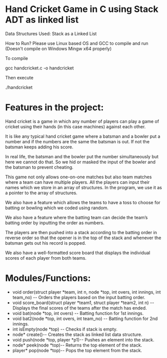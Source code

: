 # Hand Cricket Game in C using Stack ADT as linked list

   
Data Structures Used: Stack as a Linked List

How to Run? 
Please use Linux based OS and GCC to compile and run  (Doesn't compile on Windows Mingw x64 properly)

To compile

gcc handcricket.c -o handcricket

Then execute 

./handcricket


# Features in the project:

Hand cricket is a game in which any number of players can play a game of cricket using their hands (in this case machines) against each other.
 
It is like any typical hand cricket game where a batsman and a bowler put a number and if the numbers are the same the batsman is out. If not the batsman keeps adding his score.

In real life, the batsman and the bowler put the number simultaneously but here we cannot do that. So we hid or masked the input of the bowler and the batsman to prevent cheating.

This game not only allows one-on-one matches but also team matches where a team can have multiple players. All the players can input their names which we store in an array of structures. In the program, we use it as a pointer to the array of structures.

We also have a feature which allows the teams to have a toss to choose for batting or bowling which we coded using random.

We also have a feature where the batting team can decide the team’s batting order by inputting the order as numbers.

The players are then pushed into a stack according to the batting order in reverse order so that the opener is in the top of the stack and whenever the batsman gets out his record is popped.
 
We also have a well-formatted score board that displays the individual scores of each player from both teams.


# Modules/Functions:

<ul>
<li>void order(struct player *team, int n, node *top, int overs, int innings, int team_no) -- Orders the players based on the input batting order.</li>

<li>void score_board(struct player *team1, struct player *team2, int n) --
Displays the final scores of the teams after the match has ended.</li>

<li>void bat(node *top, int overs) -- Batting function for 1st innings.</li>

<li>void bat2(node *top, int overs, int team_no) -- Batting function for 2nd innings.</li>

<li>int isEmpty(node *top) -- Checks if stack is empty.</li>

<li>node* create()-- Creates the stack as linked list data structure.</li>

<li>void push(node *top, player *p1)-- Pushes an element into the stack.</li>

<li>node* peek(node *top)-- Returns the top element of the stack.</li>

<li>player* pop(node *top)-- Pops the top element from the stack.</li>

</ul>








